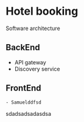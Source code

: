 # Hotel booking

Software architecture

## BackEnd
* API gateway
* Discovery service

## FrontEnd

    - Samuelddfsd
sdadsadsadasdsa